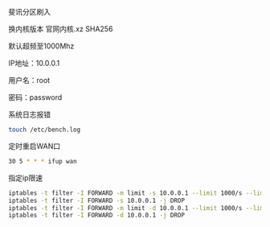 斐讯分区刷入

换内核版本
官网内核.xz SHA256

默认超频至1000Mhz

IP地址：10.0.0.1

用户名：root

密码：password

系统日志报错
```bash
touch /etc/bench.log
```

定时重启WAN口
```bash
30 5 * * * ifup wan
```

指定ip限速
```bash
iptables -t filter -I FORWARD -m limit -s 10.0.0.1 --limit 1000/s --limit-burst 100000 -j ACCEPT
iptables -t filter -I FORWARD -s 10.0.0.1 -j DROP
iptables -t filter -I FORWARD -m limit -d 10.0.0.1 --limit 1000/s --limit-burst 100000 -j ACCEPT
iptables -t filter -I FORWARD -d 10.0.0.1 -j DROP
```

